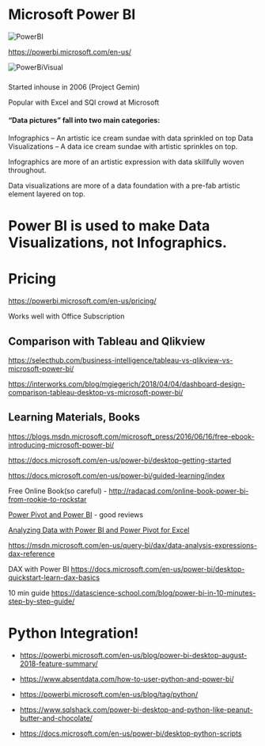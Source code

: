# Microsoft Power BI

![PowerBI](https://upload.wikimedia.org/wikipedia/commons/6/61/Power-BI-logo-300x79.png)

https://powerbi.microsoft.com/en-us/

![PowerBiVisual](https://docs.microsoft.com/en-us/power-bi/guided-learning/includes/media/0-0-what-is-power-bi/c0a0_1.png)


### 
Started inhouse in 2006 (Project Gemin)

Popular with Excel and SQl crowd at Microsoft


#### “Data pictures” fall into two main categories:

Infographics – An artistic ice cream sundae with data sprinkled on top
Data Visualizations – A data ice cream sundae with artistic sprinkles on top.

Infographics are more of an artistic expression with data skillfully woven throughout.

Data visualizations are more of a data foundation with a pre-fab artistic element layered on top.

# Power BI is used to make Data Visualizations, not Infographics.


# Pricing

https://powerbi.microsoft.com/en-us/pricing/

Works well with Office Subscription

## Comparison with Tableau and Qlikview

https://selecthub.com/business-intelligence/tableau-vs-qlikview-vs-microsoft-power-bi/

https://interworks.com/blog/mgiegerich/2018/04/04/dashboard-design-comparison-tableau-desktop-vs-microsoft-power-bi/


## Learning Materials, Books

https://blogs.msdn.microsoft.com/microsoft_press/2016/06/16/free-ebook-introducing-microsoft-power-bi/

https://docs.microsoft.com/en-us/power-bi/desktop-getting-started

https://docs.microsoft.com/en-us/power-bi/guided-learning/index

Free Online Book(so careful) - http://radacad.com/online-book-power-bi-from-rookie-to-rockstar

[Power Pivot and Power BI](https://www.amazon.com/Power-Pivot-BI-Excel-2010-2016/dp/1615470395) - good reviews


[Analyzing Data with Power BI and Power Pivot for Excel](https://www.amazon.com/gp/product/150930276X)

https://msdn.microsoft.com/en-us/query-bi/dax/data-analysis-expressions-dax-reference

DAX with Power BI
https://docs.microsoft.com/en-us/power-bi/desktop-quickstart-learn-dax-basics

10 min guide
https://datascience-school.com/blog/power-bi-in-10-minutes-step-by-step-guide/


# Python Integration!

* https://powerbi.microsoft.com/en-us/blog/power-bi-desktop-august-2018-feature-summary/

* https://www.absentdata.com/how-to-user-python-and-power-bi/

* https://powerbi.microsoft.com/en-us/blog/tag/python/

* https://www.sqlshack.com/power-bi-desktop-and-python-like-peanut-butter-and-chocolate/

* https://docs.microsoft.com/en-us/power-bi/desktop-python-scripts






